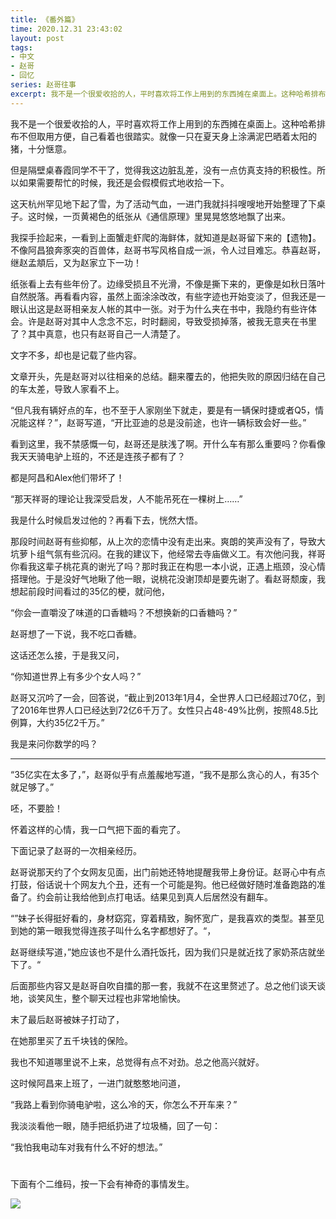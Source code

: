 ```yaml
---
title: 《番外篇》
time: 2020.12.31 23:43:02
layout: post
tags:
- 中文
- 赵哥
- 回忆
series: 赵哥往事
excerpt: 我不是一个很爱收拾的人，平时喜欢将工作上用到的东西摊在桌面上。这种哈希排布不但取用方便，自己看着也很踏实。就像一只在夏天身上涂满泥巴晒着太阳的猪，十分惬意。
---
```

<div style='margin:0 auto;width:0px;height:0px;overflow:hidden;'>
<img src="http://blog.zhangweixiang.com/img/post/2018-10-23-levi-old-things/levi.jpg" title="微信分享缩略图" width='700'>
</div>
我不是一个很爱收拾的人，平时喜欢将工作上用到的东西摊在桌面上。这种哈希排布不但取用方便，自己看着也很踏实。就像一只在夏天身上涂满泥巴晒着太阳的猪，十分惬意。

但是隔壁桌春霞同学不干了，觉得我这边脏乱差，没有一点仿真支持的积极性。所以如果需要帮忙的时候，我还是会假模假式地收拾一下。

这天杭州罕见地下起了雪，为了活动气血，一进门我就抖抖嗖嗖地开始整理了下桌子。这时候，一页黄褐色的纸张从《通信原理》里晃晃悠悠地飘了出来。

我探手捡起来，一看到上面蟹走虾爬的海鲜体，就知道是赵哥留下来的【遗物】。不像阿昌狼奔豕突的百兽体，赵哥书写风格自成一派，令人过目难忘。恭喜赵哥，继赵孟頫后，又为赵家立下一功！

纸张看上去有些年份了。边缘受损且不光滑，不像是撕下来的，更像是如秋日落叶自然脱落。再看看内容，虽然上面涂涂改改，有些字迹也开始变淡了，但我还是一眼认出这是赵哥相亲友人帐的其中一张。对于为什么夹在书中，我隐约有些许体会。许是赵哥对其中人念念不忘，时时翻阅，导致受损掉落，被我无意夹在书里了？其中真意，也只有赵哥自己一人清楚了。

文字不多，却也是记载了些内容。

文章开头，先是赵哥对以往相亲的总结。翻来覆去的，他把失败的原因归结在自己的车太差，导致人家看不上。

“但凡我有辆好点的车，也不至于人家刚坐下就走，要是有一辆保时捷或者Q5，情况能这样？”，赵哥写道，“开比亚迪的总是没前途，也许一辆标致会好一些。”

看到这里，我不禁感慨一句，赵哥还是肤浅了啊。开什么车有那么重要吗？你看像我天天骑电驴上班的，不还是连孩子都有了？

都是阿昌和Alex他们带坏了！

“那天祥哥的理论让我深受启发，人不能吊死在一棵树上……”

我是什么时候启发过他的？再看下去，恍然大悟。

那段时间赵哥有些抑郁，从上次的恋情中没有走出来。爽朗的笑声没有了，导致大坑萝卜组气氛有些沉闷。在我的建议下，他经常去寺庙做义工。有次他问我，祥哥你看我这辈子桃花真的谢光了吗？那时我正在构思一本小说，正遇上瓶颈，没心情搭理他。于是没好气地瞅了他一眼，说桃花没谢顶却是要先谢了。看赵哥颓废，我想起前段时间看过的35亿的梗，就问他，

“你会一直嚼没了味道的口香糖吗？不想换新的口香糖吗？”

赵哥想了一下说，我不吃口香糖。

这话还怎么接，于是我又问，

“你知道世界上有多少个女人吗？”

赵哥又沉吟了一会，回答说，“截止到2013年1月4，全世界人口已经超过70亿，到了2016年世界人口已经达到72亿6千万了。女性只占48-49%比例，按照48.5比例算，大约35亿2千万。”

我是来问你数学的吗？
***

“35亿实在太多了，”，赵哥似乎有点羞赧地写道，“我不是那么贪心的人，有35个就足够了。”

呸，不要脸！

怀着这样的心情，我一口气把下面的看完了。

下面记录了赵哥的一次相亲经历。

赵哥说那天约了个女网友见面，出门前她还特地提醒我带上身份证。赵哥心中有点打鼓，俗话说十个网友九个丑，还有一个可能是狗。他已经做好随时准备跑路的准备了。约会前让我给他到点打电话。结果见到真人后居然没有翻车。

“”妹子长得挺好看的，身材窈窕，穿着精致，胸怀宽广，是我喜欢的类型。甚至见到她的第一眼我觉得连孩子叫什么名字都想好了。“，

赵哥继续写道，”她应该也不是什么酒托饭托，因为我们只是就近找了家奶茶店就坐下了。“

后面那些内容又是赵哥自吹自擂的那一套，我就不在这里赘述了。总之他们谈天谈地，谈笑风生，整个聊天过程也非常地愉快。

末了最后赵哥被妹子打动了，

在她那里买了五千块钱的保险。

我也不知道哪里说不上来，总觉得有点不对劲。总之他高兴就好。

这时候阿昌来上班了，一进门就憨憨地问道，

“我路上看到你骑电驴啦，这么冷的天，你怎么不开车来？”

我淡淡看他一眼，随手把纸扔进了垃圾桶，回了一句：

“我怕我电动车对我有什么不好的想法。”


# 

下面有个二维码，按一下会有神奇的事情发生。

<img class="book-img" src="{{ site.loadingImg }}" data-src="http://blog.zhangweixiang.com/img/mm_facetoface_collect_qrcode_1455414545364.png" />




